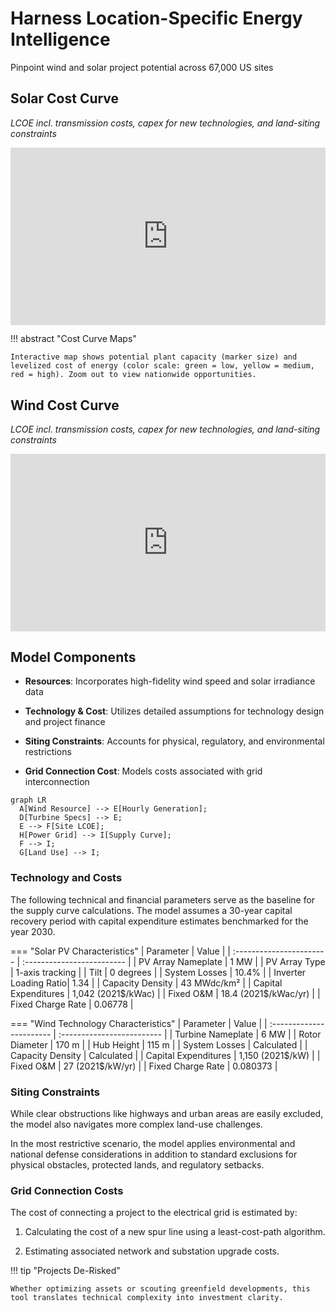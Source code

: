 # Harness Location-Specific Energy Intelligence

Pinpoint wind and solar project potential across 67,000 US sites

## Solar Cost Curve
*LCOE incl. transmission costs, capex for new technologies, and land-siting constraints*

<div class="responsive-iframe">
  <div id="loading-message" style="position: absolute; top: 0; width: 100%; font-size: 18px; font-weight: bold;">
    Interactive Map is Loading...
  </div>
  <iframe 
    src="https://juliawawrykowicz.github.io/examples/usa_PV_cost_curve.html" loading="lazy"
    onload="document.getElementById('loading-message').style.display='none';">
  </iframe>
</div>

<style>
.responsive-iframe{position:relative;padding-top:56.25%;height:0;}
.responsive-iframe iframe{position:absolute;top:0;left:0;width:100%;height:100%;border:0;}
</style>

!!! abstract "Cost Curve Maps"

    Interactive map shows potential plant capacity (marker size) and levelized cost of energy (color scale: green = low, yellow = medium, red = high). Zoom out to view nationwide opportunities.

## Wind Cost Curve
*LCOE incl. transmission costs, capex for new technologies, and land-siting constraints*
 
<div style="position: relative; width: 100%; height: 0; padding-top: 56.25%; max-height: 100vh; overflow: hidden;">
  <iframe
    src="https://juliawawrykowicz.github.io/examples/usa_wind_cost_curve.html"
    loading="lazy"
    style="position: absolute; top: 0; left: 0; width: 100%; height: 100%; border: none;">
  </iframe>
</div>


## Model Components

- __Resources__: Incorporates high-fidelity wind speed and solar irradiance data

- __Technology & Cost__: Utilizes detailed assumptions for technology design and project finance

- __Siting Constraints__: Accounts for physical, regulatory, and environmental restrictions

- __Grid Connection Cost__: Models costs associated with grid interconnection

``` mermaid
graph LR
  A[Wind Resource] --> E[Hourly Generation];
  D[Turbine Specs] --> E;
  E --> F[Site LCOE];
  H[Power Grid] --> I[Supply Curve];
  F --> I;
  G[Land Use] --> I;

```


### Technology and Costs

The following technical and financial parameters serve as the baseline for the supply curve calculations. The model assumes a 30-year capital recovery period with capital expenditure estimates benchmarked for the year 2030.

=== "Solar PV Characteristics"
| Parameter                | Value                      |
| :----------------------- | :------------------------- |
| PV Array Nameplate | 1 MW                       |
| PV Array Type | 1-axis tracking            |
| Tilt | 0 degrees                  |
| System Losses | 10.4%                      |
| Inverter Loading Ratio| 1.34                       |
| Capacity Density | 43 MWdc/km²                |
| Capital Expenditures | 1,042 (2021$/kWac)         |
| Fixed O&M | 18.4 (2021$/kWac/yr)       |
| Fixed Charge Rate | 0.06778                    |

=== "Wind Technology Characteristics"
| Parameter                | Value                      |
| :----------------------- | :------------------------- |
| Turbine Nameplate | 6 MW                       |
| Rotor Diameter | 170 m                      |
| Hub Height | 115 m                      |
| System Losses | Calculated                 |
| Capacity Density | Calculated                 |
| Capital Expenditures | 1,150 (2021$/kW)           |
| Fixed O&M | 27 (2021$/kW/yr)           |
| Fixed Charge Rate | 0.080373                   |

### Siting Constraints

While clear obstructions like highways and urban areas are easily excluded, the model also navigates more complex land-use challenges.

In the most restrictive scenario, the model applies environmental and national defense considerations in addition to standard exclusions for physical obstacles, protected lands, and regulatory setbacks.

### Grid Connection Costs

The cost of connecting a project to the electrical grid is estimated by:

1. Calculating the cost of a new spur line using a least-cost-path algorithm.

2. Estimating associated network and substation upgrade costs.

!!! tip "Projects De-Risked"

    Whether optimizing assets or scouting greenfield developments, this tool translates technical complexity into investment clarity.